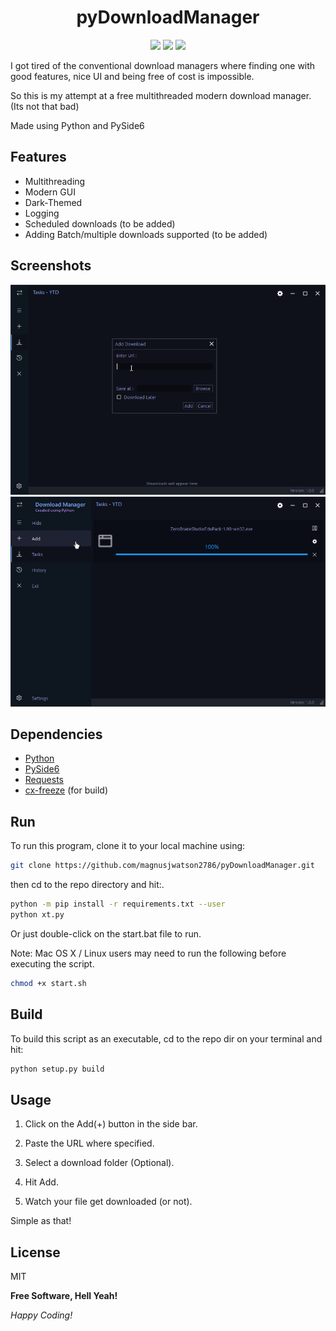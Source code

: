 <h1 align="center"> pyDownloadManager </h1>
<p align="center">
<img src="https://img.shields.io/github/repo-size/magnusjwatson2786/pyDownloadManager">
<img src="https://img.shields.io/github/last-commit/magnusjwatson2786/pyDownloadManager">
<img src="https://img.shields.io/github/license/magnusjwatson2786/pyDownloadManager">
</p>
I got tired of the conventional download managers where finding one with good features, nice UI and being free of cost is impossible.

So this is my attempt at a free multithreaded modern download manager. (Its not that bad)

Made using Python and PySide6 

## Features
- Multithreading
- Modern GUI
- Dark-Themed
- Logging
- Scheduled downloads (to be added)
- Adding Batch/multiple downloads supported (to be added)

## Screenshots
![Alt text](screenshots/img1.png?raw=true "pyDownloadManager")
![Alt text](screenshots/img2.png?raw=true "pyDownloadManager")

## Dependencies
- [Python]
- [PySide6]
- [Requests]
- [cx-freeze] (for build)

## Run
To run this program, clone it to your local machine using: 
```sh
git clone https://github.com/magnusjwatson2786/pyDownloadManager.git
```
then cd to the repo directory and hit:.
```sh
python -m pip install -r requirements.txt --user
python xt.py
```
Or just double-click on the start.bat file to run.

Note:  Mac OS X / Linux users may need to run the following before executing the script.
```sh
chmod +x start.sh
```

## Build
To build this script as an executable, cd to the repo dir on your terminal and hit:

```sh
python setup.py build
```

## Usage

1. Click on the Add(+) button in the side bar.

2. Paste the URL where specified.

3. Select a download folder (Optional).

4. Hit Add.

5. Watch your file get downloaded (or not).

Simple as that!

## License

MIT

**Free Software, Hell Yeah!**

*Happy Coding!*

[//]: # (links)
    
   [Python]: <https://www.python.org/>
   [PySide6]: <https://pypi.org/project/PySide6/>
   [Requests]: <https://pypi.org/project/requests/>
   [cx-freeze]: <https://pypi.org/project/cx-Freeze/>
   [Material Theme UI]: <https://www.material-theme.com/>
